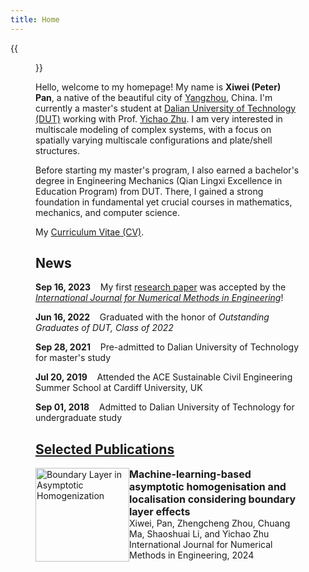 ```yaml
---
title: Home
---
```


{{<figure src="/figures/Xiwei_Portrait.JPG" title="Me at Jinji Lake in Suzhou, Summer 2023 (Credit goes to Jiayi)" width="500">}}

Hello, welcome to my homepage! My name is **Xiwei (Peter) Pan**, a native of the beautiful city of [Yangzhou](https://en.wikipedia.org/wiki/Yangzhou), China. I'm currently a master's student at [Dalian University of Technology (DUT)](https://www.dlut.edu.cn/) working with Prof. [Yichao Zhu](http://faculty.dlut.edu.cn/zhuyc/zh_CN/index/968943/list/index.htm). I am very interested in multiscale modeling of complex systems, with a focus on spatially varying multiscale configurations and plate/shell structures.

Before starting my master's program, I also earned a bachelor's degree in Engineering Mechanics (Qian Lingxi Excellence in Education Program) from DUT. There, I gained a strong foundation in fundamental yet crucial courses in mathematics, mechanics, and computer science.

My [Curriculum Vitae (CV)](/files/Xiwei_CV.pdf).

## News

<p><b>Sep 16, 2023</b>&nbsp;&nbsp;&nbsp;&nbsp;My first <a href="https://onlinelibrary.wiley.com/doi/abs/10.1002/nme.7367">research paper</a> was accepted by the <a href="https://onlinelibrary.wiley.com/journal/10970207"><em>International Journal for Numerical Methods in Engineering</em></a>!</p>

<p><b>Jun 16, 2022</b>&nbsp;&nbsp;&nbsp;&nbsp;Graduated with the honor of <em>Outstanding Graduates of DUT, Class of 2022</em></p>

<p><b>Sep 28, 2021</b>&nbsp;&nbsp;&nbsp;&nbsp;Pre-admitted to Dalian University of Technology for master's study</p>

<p><b>Jul 20, 2019</b>&nbsp;&nbsp;&nbsp;&nbsp;Attended the ACE Sustainable Civil Engineering Summer School at Cardiff University, UK</p>

<p><b>Sep 01, 2018</b>&nbsp;&nbsp;&nbsp;&nbsp;Admitted to Dalian University of Technology for undergraduate study</p>

## [Selected Publications](https://xiweipan.vercel.app/en/projects/)

<div>
  <div style="float: left">
    <a target="_blank" href="/figures/BL.png">
      <img src="/figures/BL.png" alt="Boundary Layer in Asymptotic Homogenization" width="150">
    </a>
  </div>
  <div style="font-size: 16px">
    <b>Machine-learning-based asymptotic homogenisation and localisation considering boundary layer effects</b>
  </div>
  <div style="font-size: 14px">
    Xiwei, Pan, Zhengcheng Zhou, Chuang Ma, Shaoshuai Li, and Yichao Zhu
  </div>
  <div style="font-size: 14px">
      International Journal for Numerical Methods in Engineering, 2024
  </div>
</div>

